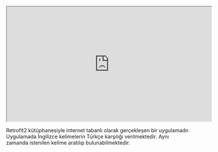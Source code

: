 <iframe width="560" height="315" src="https://github.com/tugcenurdaglar/sozluk-uygulamasi/blob/master/sozlukVideo.mp4" frameborder="3" allowfullscreen></iframe>



Retrofit2 kütüphanesiyle internet tabanlı olarak gerçekleşen bir uygulamadır. Uygulamada İngilizce kelimelerin Türkçe karşılığı verilmektedir. Aynı zamanda istenilen kelime aratılıp bulunabilmektedir.
